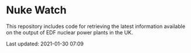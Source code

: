 # Nuke Watch

This repository includes code for retrieving the latest information available on the output of EDF nuclear power plants in the UK.

Last updated: 2021-01-30 07:09